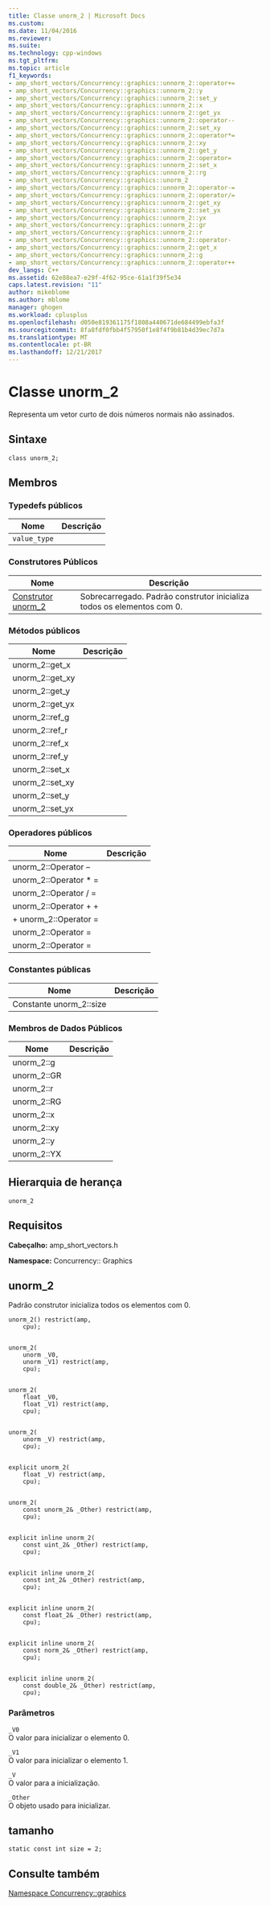 ```yaml
---
title: Classe unorm_2 | Microsoft Docs
ms.custom: 
ms.date: 11/04/2016
ms.reviewer: 
ms.suite: 
ms.technology: cpp-windows
ms.tgt_pltfrm: 
ms.topic: article
f1_keywords:
- amp_short_vectors/Concurrency::graphics::unnorm_2::operator+=
- amp_short_vectors/Concurrency::graphics::unnorm_2::y
- amp_short_vectors/Concurrency::graphics::unnorm_2::set_y
- amp_short_vectors/Concurrency::graphics::unnorm_2::x
- amp_short_vectors/Concurrency::graphics::unnorm_2::get_yx
- amp_short_vectors/Concurrency::graphics::unnorm_2::operator--
- amp_short_vectors/Concurrency::graphics::unnorm_2::set_xy
- amp_short_vectors/Concurrency::graphics::unnorm_2::operator*=
- amp_short_vectors/Concurrency::graphics::unnorm_2::xy
- amp_short_vectors/Concurrency::graphics::unnorm_2::get_y
- amp_short_vectors/Concurrency::graphics::unnorm_2::operator=
- amp_short_vectors/Concurrency::graphics::unnorm_2::set_x
- amp_short_vectors/Concurrency::graphics::unnorm_2::rg
- amp_short_vectors/Concurrency::graphics::unorm_2
- amp_short_vectors/Concurrency::graphics::unnorm_2::operator-=
- amp_short_vectors/Concurrency::graphics::unnorm_2::operator/=
- amp_short_vectors/Concurrency::graphics::unnorm_2::get_xy
- amp_short_vectors/Concurrency::graphics::unnorm_2::set_yx
- amp_short_vectors/Concurrency::graphics::unnorm_2::yx
- amp_short_vectors/Concurrency::graphics::unnorm_2::gr
- amp_short_vectors/Concurrency::graphics::unnorm_2::r
- amp_short_vectors/Concurrency::graphics::unnorm_2::operator-
- amp_short_vectors/Concurrency::graphics::unnorm_2::get_x
- amp_short_vectors/Concurrency::graphics::unnorm_2::g
- amp_short_vectors/Concurrency::graphics::unnorm_2::operator++
dev_langs: C++
ms.assetid: 62e88ea7-e29f-4f62-95ce-61a1f39f5e34
caps.latest.revision: "11"
author: mikeblome
ms.author: mblome
manager: ghogen
ms.workload: cplusplus
ms.openlocfilehash: d050e819361175f1808a440671de684499ebfa3f
ms.sourcegitcommit: 8fa8fdf0fbb4f57950f1e8f4f9b81b4d39ec7d7a
ms.translationtype: MT
ms.contentlocale: pt-BR
ms.lasthandoff: 12/21/2017
---
```

# <a name="unorm2-class"></a>Classe unorm_2
Representa um vetor curto de dois números normais não assinados.  
  
## <a name="syntax"></a>Sintaxe  
  
```  
class unorm_2;  
```  
  
## <a name="members"></a>Membros  
  
### <a name="public-typedefs"></a>Typedefs públicos  
  
|Nome|Descrição|  
|----------|-----------------|  
|`value_type`||  
  
### <a name="public-constructors"></a>Construtores Públicos  
  
|Nome|Descrição|  
|----------|-----------------|  
|[Construtor unorm_2](#ctor)|Sobrecarregado. Padrão construtor inicializa todos os elementos com 0.|  
  
### <a name="public-methods"></a>Métodos públicos  
  
|Nome|Descrição|  
|----------|-----------------|  
|unorm_2::get_x||  
|unorm_2::get_xy||  
|unorm_2::get_y||  
|unorm_2::get_yx||  
|unorm_2::ref_g||  
|unorm_2::ref_r||  
|unorm_2::ref_x||  
|unorm_2::ref_y||  
|unorm_2::set_x||  
|unorm_2::set_xy||  
|unorm_2::set_y||  
|unorm_2::set_yx||  
  
### <a name="public-operators"></a>Operadores públicos  
  
|Nome|Descrição|  
|----------|-----------------|  
|unorm_2::Operator –||  
|unorm_2::Operator * =||  
|unorm_2::Operator / =||  
|unorm_2::Operator + +||  
|+ unorm_2::Operator =||  
|unorm_2::Operator =||  
|unorm_2::Operator =||  
  
### <a name="public-constants"></a>Constantes públicas  
  
|Nome|Descrição|  
|----------|-----------------|  
|Constante unorm_2::size||  
  
### <a name="public-data-members"></a>Membros de Dados Públicos  
  
|Nome|Descrição|  
|----------|-----------------|  
|unorm_2::g||  
|unorm_2::GR||  
|unorm_2::r||  
|unorm_2::RG||  
|unorm_2::x||  
|unorm_2::xy||  
|unorm_2::y||  
|unorm_2::YX||  
  
## <a name="inheritance-hierarchy"></a>Hierarquia de herança  
 `unorm_2`  
  
## <a name="requirements"></a>Requisitos  
 **Cabeçalho:** amp_short_vectors.h  
  
 **Namespace:** Concurrency:: Graphics  
  
##  <a name="ctor"></a>unorm_2 

 Padrão construtor inicializa todos os elementos com 0.  
  
```  
unorm_2() restrict(amp,
    cpu);

 
unorm_2(
    unorm _V0,  
    unorm _V1) restrict(amp,
    cpu);

 
unorm_2(
    float _V0,  
    float _V1) restrict(amp,
    cpu);

 
unorm_2(
    unorm _V) restrict(amp,
    cpu);

 
explicit unorm_2(
    float _V) restrict(amp,
    cpu);

 
unorm_2(
    const unorm_2& _Other) restrict(amp,
    cpu);

 
explicit inline unorm_2(
    const uint_2& _Other) restrict(amp,
    cpu);

 
explicit inline unorm_2(
    const int_2& _Other) restrict(amp,
    cpu);

 
explicit inline unorm_2(
    const float_2& _Other) restrict(amp,
    cpu);

 
explicit inline unorm_2(
    const norm_2& _Other) restrict(amp,
    cpu);

 
explicit inline unorm_2(
    const double_2& _Other) restrict(amp,
    cpu);
```  
  
### <a name="parameters"></a>Parâmetros  
 `_V0`  
 O valor para inicializar o elemento 0.  
  
 `_V1`  
 O valor para inicializar o elemento 1.  
  
 `_V`  
 O valor para a inicialização.  
  
 `_Other`  
 O objeto usado para inicializar.  
  
##  <a name="unorm_2__size"></a>tamanho 

```  
static const int size = 2;  
```  
  
## <a name="see-also"></a>Consulte também  
 [Namespace Concurrency::graphics](concurrency-graphics-namespace.md)
